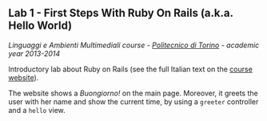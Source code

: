 ## Lab 1 - First Steps With Ruby On Rails  (a.k.a. Hello World) ##

*Linguaggi e Ambienti Multimediali course - [Politecnico di Torino](http://polito.it) - academic year 2013-2014*

Introductory lab about Ruby on Rails (see the full Italian text on the [course website](http://bit.ly/polito-lam)).

The website shows a *Buongiorno!* on the main page.
Moreover, it greets the user with her name and show the current time, by using a `greeter` controller and a `hello` view.